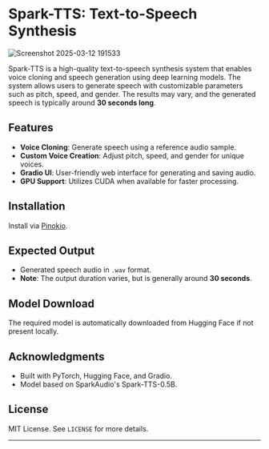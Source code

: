 # Spark-TTS: Text-to-Speech Synthesis  
![Screenshot 2025-03-12 191533](https://github.com/user-attachments/assets/1076221d-73bc-47d4-9a74-1fe7d7d04397)  

Spark-TTS is a high-quality text-to-speech synthesis system that enables voice cloning and speech generation using deep learning models. The system allows users to generate speech with customizable parameters such as pitch, speed, and gender. The results may vary, and the generated speech is typically around **30 seconds long**.  

## Features  
- **Voice Cloning**: Generate speech using a reference audio sample.  
- **Custom Voice Creation**: Adjust pitch, speed, and gender for unique voices.  
- **Gradio UI**: User-friendly web interface for generating and saving audio.  
- **GPU Support**: Utilizes CUDA when available for faster processing.  

## Installation  
Install via [Pinokio](https://pinokio.computer).  

## Expected Output  
- Generated speech audio in `.wav` format.  
- **Note**: The output duration varies, but is generally around **30 seconds**.  

## Model Download  
The required model is automatically downloaded from Hugging Face if not present locally.  

## Acknowledgments  
- Built with PyTorch, Hugging Face, and Gradio.  
- Model based on SparkAudio's Spark-TTS-0.5B.  

## License  
MIT License. See `LICENSE` for more details.  

---

